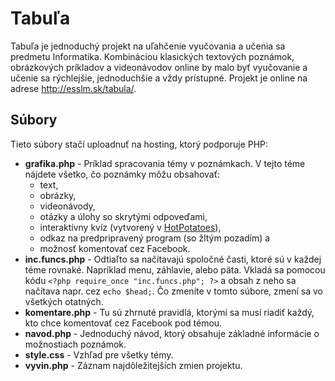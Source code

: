 # Tabuľa

Tabuľa je jednoduchý projekt na uľahčenie vyučovania a učenia sa predmetu Informatika. Kombináciou klasických textových poznámok, obrázkových príkladov a videonávodov online by malo byť vyučovanie a učenie sa rýchlejšie, jednoduchšie a vždy prístupné. Projekt je online na adrese http://esslm.sk/tabula/.

## Súbory

Tieto súbory stačí uploadnuť na hosting, ktorý podporuje PHP:

- **grafika.php** - Príklad spracovania témy v poznámkach. V tejto téme nájdete všetko, čo poznámky môžu obsahovať:
  - text,
  - obrázky,
  - videonávody,
  - otázky a úlohy so skrytými odpoveďami,
  - interaktívny kvíz (vytvorený v [HotPotatoes](https://hotpot.uvic.ca/)),
  - odkaz na predpripravený program (so žltým pozadím) a
  - možnosť komentovať cez Facebook.
- **inc.funcs.php** - Odtiaľto sa načítavajú spoločné časti, ktoré sú v každej téme rovnaké. Napríklad menu, záhlavie, alebo päta. Vkladá sa pomocou kódu `<?php require_once "inc.funcs.php"; ?>` a obsah z neho sa načítava napr. cez `echo $head;`. Čo zmeníte v tomto súbore, zmení sa vo všetkých otatných.
- **komentare.php** - Tu sú zhrnuté pravidlá, ktorými sa musí riadiť každý, kto chce komentovať cez Facebook pod témou.
- **navod.php** - Jednoduchý návod, ktorý obsahuje základné informácie o možnostiach poznámok.
- **style.css** - Vzhľad pre všetky témy.
- **vyvin.php** - Záznam najdôležitejších zmien projektu.
